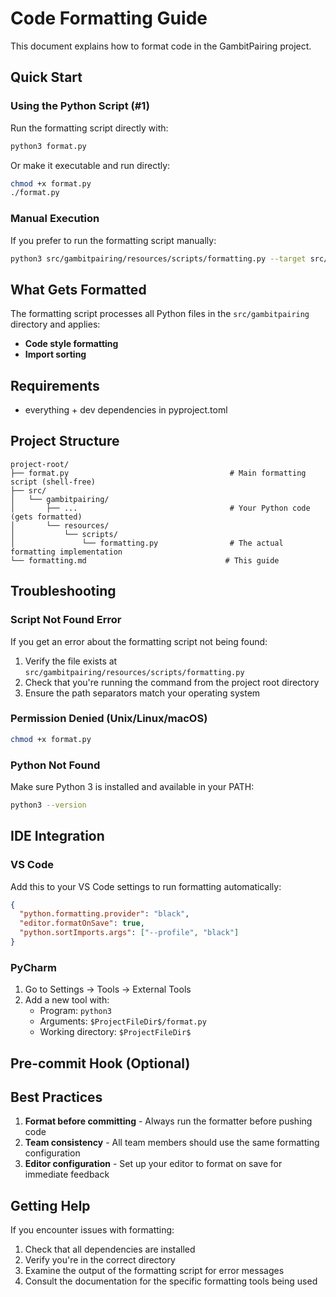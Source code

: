 # Code Formatting Guide

This document explains how to format code in the GambitPairing project.

## Quick Start

### Using the Python Script (#1)

Run the formatting script directly with:

```bash
python3 format.py
```

Or make it executable and run directly:

```bash
chmod +x format.py
./format.py
```

### Manual Execution

If you prefer to run the formatting script manually:

```bash
python3 src/gambitpairing/resources/scripts/formatting.py --target src/gambitpairing
```

## What Gets Formatted

The formatting script processes all Python files in the `src/gambitpairing` directory and applies:

- **Code style formatting**
- **Import sorting**

## Requirements

- everything + dev dependencies in pyproject.toml

## Project Structure

```
project-root/
├── format.py                                    # Main formatting script (shell-free)
├── src/
│   └── gambitpairing/
│       ├── ...                                  # Your Python code (gets formatted)
│       └── resources/
│           └── scripts/
│               └── formatting.py                # The actual formatting implementation
└── formatting.md                               # This guide
```

## Troubleshooting

### Script Not Found Error

If you get an error about the formatting script not being found:

1. Verify the file exists at `src/gambitpairing/resources/scripts/formatting.py`
2. Check that you're running the command from the project root directory
3. Ensure the path separators match your operating system

### Permission Denied (Unix/Linux/macOS)

```bash
chmod +x format.py
```

### Python Not Found

Make sure Python 3 is installed and available in your PATH:

```bash
python3 --version
```

## IDE Integration

### VS Code

Add this to your VS Code settings to run formatting automatically:

```json
{
  "python.formatting.provider": "black",
  "editor.formatOnSave": true,
  "python.sortImports.args": ["--profile", "black"]
}
```

### PyCharm

1. Go to Settings → Tools → External Tools
2. Add a new tool with:
   - Program: `python3`
   - Arguments: `$ProjectFileDir$/format.py`
   - Working directory: `$ProjectFileDir$`

## Pre-commit Hook (Optional)

## Best Practices

1. **Format before committing** - Always run the formatter before pushing code
2. **Team consistency** - All team members should use the same formatting configuration
3. **Editor configuration** - Set up your editor to format on save for immediate feedback

## Getting Help

If you encounter issues with formatting:

1. Check that all dependencies are installed
2. Verify you're in the correct directory
3. Examine the output of the formatting script for error messages
4. Consult the documentation for the specific formatting tools being used
